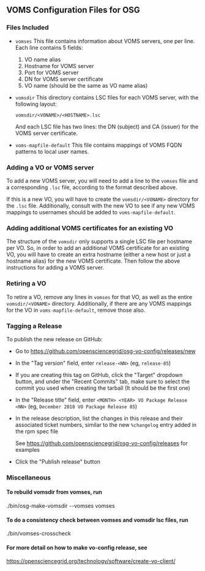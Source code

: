 ## VOMS Configuration Files for OSG

### Files Included

-   `vomses`
    This file contains information about VOMS servers, one per line.
    Each line contains 5 fields:
    1.  VO name alias
    2.  Hostname for VOMS server
    3.  Port for VOMS server
    4.  DN for VOMS server certificate
    5.  VO name (should be the same as VO name alias)

-   `vomsdir`
    This directory contains LSC files for each VOMS server,
    with the following layout:

    `vomsdir/<VONAME>/<HOSTNAME>.lsc`

    And each LSC file has two lines: the DN (subject) and CA (issuer)
    for the VOMS server certificate.

-   `voms-mapfile-default`
    This file contains mappings of VOMS FQDN patterns to local user names.


### Adding a VO or VOMS server

To add a new VOMS server, you will need to add a line to the `vomses` file
and a corresponding `.lsc` file, according to the format described above.

If this is a new VO, you will have to create the `vomsdir/<VONAME>` directory
for the `.lsc` file.  Additionally, consult with the new VO to see if any new
VOMS mappings to usernames should be added to `voms-mapfile-default`.


### Adding additional VOMS certificates for an existing VO

The structure of the `vomsdir` only supports a single LSC file per hostname
per VO.  So, in order to add an additional VOMS certificate for an existing
VO, you will have to create an extra hostname (either a new host or just a
hostname alias) for the new VOMS certificate.  Then follow the above
instructions for adding a VOMS server.


### Retiring a VO

To retire a VO, remove any lines in `vomses` for that VO, as well as the
entire `vomsdir/<VONAME>` directory.  Additionally, if there are any VOMS
mappings for the VO in `voms-mapfile-default`, remove those also.


### Tagging a Release

To publish the new release on GitHub:

-   Go to <https://github.com/opensciencegrid/osg-vo-config/releases/new>
-   In the "Tag version" field, enter `release-<NN>` (eg, `release-85`)
-   If you are creating this tag on GitHub, click the "Target" dropdown button,
    and under the "Recent Commits" tab, make sure to select the commit you used
    when creating the tarball (It should be the first one)
-   In the "Release title" field, enter `<MONTH> <YEAR> VO Package Release <NN>`
    (eg, `December 2018 VO Package Release 85`)
-   In the release description, list the changes in this release and their
    associated ticket numbers, similar to the new `%changelog` entry added
    in the rpm spec file

    See <https://github.com/opensciencegrid/osg-vo-config/releases> for examples
-   Click the "Publish release" button


### Miscellaneous

#### To rebuild vomsdir from vomses, run

./bin/osg-make-vomsdir --vomses vomses


#### To do a consistency check between vomses and vomsdir lsc files, run

./bin/vomses-crosscheck


#### For more detail on how to make vo-config release, see

<https://opensciencegrid.org/technology/software/create-vo-client/>


<!--
Don't tell Mom, but if you need them, check out these old twiki pages:

SoftwareTeam/CreateVOClient
Operations/GithubVOPackageUpdate
-->

